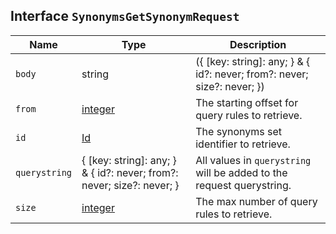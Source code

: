 ## Interface `SynonymsGetSynonymRequest`

| Name | Type | Description |
| - | - | - |
| `body` | string | ({ [key: string]: any; } & { id?: never; from?: never; size?: never; }) | All values in `body` will be added to the request body. |
| `from` | [integer](./integer.md) | The starting offset for query rules to retrieve. |
| `id` | [Id](./Id.md) | The synonyms set identifier to retrieve. |
| `querystring` | { [key: string]: any; } & { id?: never; from?: never; size?: never; } | All values in `querystring` will be added to the request querystring. |
| `size` | [integer](./integer.md) | The max number of query rules to retrieve. |
